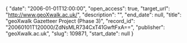 {
  "date": "2006-01-01T12:00:00", 
  "open_access": true, 
  "target_url": "http://www.geoXwalk.ac.uk/", 
  "description": "", 
  "end_date": null, 
  "title": "geoXwalk Gazetteer Project (Phase 3)", 
  "record_id": "20060101T120000/ZdNsMLR734CxT41GwftFxA==", 
  "publisher": "geoXwalk.ac.uk", 
  "slug": 109871, 
  "start_date": null
}

